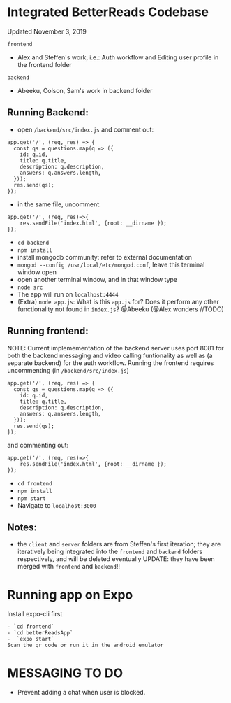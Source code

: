 # Integrated BetterReads Codebase
Updated November 3, 2019

`frontend`
- Alex and Steffen's work, i.e.: Auth workflow and Editing user profile in the frontend folder

`backend`
- Abeeku, Colson, Sam's work in backend folder


## Running Backend:
- open `/backend/src/index.js` and comment out: 
```
app.get('/', (req, res) => {
  const qs = questions.map(q => ({
    id: q.id,
    title: q.title,
    description: q.description,
    answers: q.answers.length,
  }));
  res.send(qs);
});
```
- in the same file, uncomment:
```
app.get('/', (req, res)=>{
    res.sendFile('index.html', {root: __dirname });
});
```
- `cd backend`
- `npm install`
- install mongodb community: refer to external documentation
- `mongod --config /usr/local/etc/mongod.conf`, leave this terminal window open 
- open another terminal window, and in that window type
- `node src`
- The app will run on `localhost:4444`
- (Extra) `node app.js`: What is this `app.js` for? Does it perform any other functionality not found in `index.js`? @Abeeku (@Alex wonders //TODO)

## Running frontend:
NOTE: Current implemementation of the backend server uses port 8081 for both
the backend messaging and video calling funtionality as well as (a separate backend)
for the auth workflow. Running the frontend requires uncommenting (in `/backend/src/index.js`)

```
app.get('/', (req, res) => {
  const qs = questions.map(q => ({
    id: q.id,
    title: q.title,
    description: q.description,
    answers: q.answers.length,
  }));
  res.send(qs);
});
```
and commenting out:
```
app.get('/', (req, res)=>{
    res.sendFile('index.html', {root: __dirname });
});
```

- `cd frontend`
- `npm install`
- `npm start`
- Navigate to `localhost:3000`


## Notes:
- the `client` and `server` folders are from Steffen's first iteration; they
are iteratively being integrated into the `frontend` and `backend` folders respectively, and will be deleted eventually UPDATE: they have been merged with `frontend` and `backend`!!
# Running app on Expo
Install expo-cli first
```
- `cd frontend`
- `cd betterReadsApp`
-  `expo start`
Scan the qr code or run it in the android emulator
```

# MESSAGING TO DO
- Prevent adding a chat when user is blocked.

